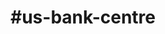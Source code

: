 ---
title: "#us-bank-centre"
hashtag: "us-bank-centre"
tags:
  - Skyscraper
  - Seattle
  - Downtown
---